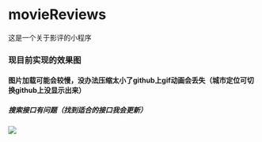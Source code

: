 # movieReviews
这是一个关于影评的小程序
### 现目前实现的效果图
#### 图片加载可能会较慢，没办法压缩太小了github上gif动画会丢失（城市定位可切换github上没显示出来）
##### 搜索接口有问题（找到适合的接口我会更新）
<div>
    <img src='https://img01.sogoucdn.com/app/a/100520146/629b13cfb0dc1e2e2a5c45ba472b7cab'/>
</div>
